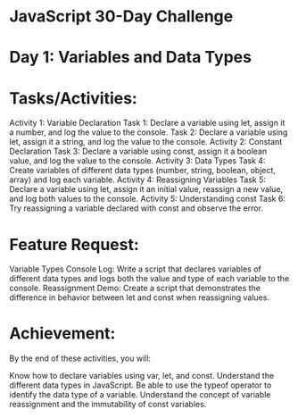  # JavaScript 30-Day Challenge
# Day 1: Variables and Data Types
# Tasks/Activities:
Activity 1: Variable Declaration
Task 1: Declare a variable using let, assign it a number, and log the value to the console.
Task 2: Declare a variable using let, assign it a string, and log the value to the console.
Activity 2: Constant Declaration
Task 3: Declare a variable using const, assign it a boolean value, and log the value to the console.
Activity 3: Data Types
Task 4: Create variables of different data types (number, string, boolean, object, array) and log each variable.
Activity 4: Reassigning Variables
Task 5: Declare a variable using let, assign it an initial value, reassign a new value, and log both values to the console.
Activity 5: Understanding const
Task 6: Try reassigning a variable declared with const and observe the error.
# Feature Request:
Variable Types Console Log: Write a script that declares variables of different data types and logs both the value and type of each variable to the console.
Reassignment Demo: Create a script that demonstrates the difference in behavior between let and const when reassigning values.
# Achievement:
By the end of these activities, you will:

Know how to declare variables using var, let, and const.
Understand the different data types in JavaScript.
Be able to use the typeof operator to identify the data type of a variable.
Understand the concept of variable reassignment and the immutability of const variables.